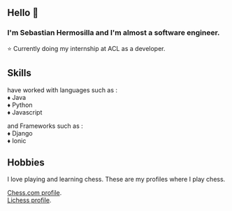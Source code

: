## Hello 👋
 
 ### I'm Sebastian Hermosilla and I'm almost a software engineer.

 ⭐ Currently doing my internship at ACL as a developer.

## Skills

 have worked with languages such as : <br>
 ♦️ Java <br>
 ♦️ Python <br>
 ♦️ Javascript <br>

 and Frameworks such as : <br>
 ♦️ Django <br>
 ♦️ Ionic <br>

## Hobbies

 I love playing and learning chess. These are my profiles where I play chess.

 [Chess.com profile](https://www.chess.com/member/indiapaleale1/). <br>
 [Lichess profile](https://lichess.org/@/shopelier1/).

